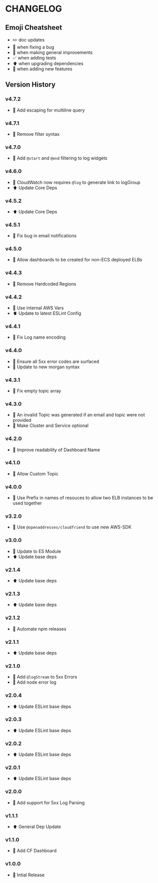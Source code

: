# CHANGELOG

## Emoji Cheatsheet
- :pencil2: doc updates
- :bug: when fixing a bug
- :rocket: when making general improvements
- :white_check_mark: when adding tests
- :arrow_up: when upgrading dependencies
- :tada: when adding new features

## Version History

### v4.7.2

- :bug: Add escaping for multiline query

### v4.7.1

- :bug: Remove filter syntax

### v4.7.0

- :tada: Add `@start` and `@end` filtering to log widgets

### v4.6.0

- :rocket: CloudWatch now requires `@log` to generate link to logGroup
- :arrow_up: Update Core Deps

### v4.5.2

- :arrow_up: Update Core Deps

### v4.5.1

- :bug: Fix bug in email notifications

### v4.5.0

- :tada: Allow dashboards to be created for non-ECS deployed ELBs

### v4.4.3

- :bug: Remove Hardcoded Regions

### v4.4.2

- :bug: Use internal AWS Vars
- :arrow_up: Update to latest ESLint Config

### v4.4.1

- :bug: Fix Log name encoding

### v4.4.0

- :rocket: Ensure all 5xx error codes are surfaced
- :rocket: Update to new morgan syntax

### v4.3.1

- :bug: Fix empty topic array

### v4.3.0

- :bug: An invalid Topic was generated if an email and topic were not provided
- :rocket: Make Cluster and Service optional

### v4.2.0

- :rocket: Improve readability of Dashboard Name

### v4.1.0

- :rocket: Allow Custom Topic

### v4.0.0

- :rocket: Use Prefix in names of resouces to allow two ELB instances to be used together

### v3.2.0

- :rocket: Use `@openaddresses/cloudfriend` to use new AWS-SDK

### v3.0.0

- :tada: Update to ES Module
- :arrow_up: Update base deps

### v2.1.4

- :arrow_up: Update base deps

### v2.1.3

- :arrow_up: Update base deps

### v2.1.2

- :rocket: Automate npm releases

### v2.1.1

- :arrow_up: Update base deps

### v2.1.0

- :rocket: Add `@logStream` to 5xx Errors
- :tada: Add node error log

### v2.0.4

- :arrow_up: Update ESLint base deps

### v2.0.3

- :arrow_up: Update ESLint base deps

### v2.0.2

- :arrow_up: Update ESLint base deps

### v2.0.1

- :arrow_up: Update ESLint base deps

### v2.0.0

- :tada: Add support for 5xx Log Parsing

### v1.1.1

- :arrow_up: General Dep Update

### v1.1.0

- :tada: Add CF Dashboard

### v1.0.0

- :tada: Intial Release
